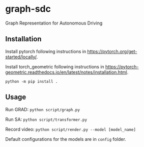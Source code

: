 # graph-sdc
Graph Representation for Autonomous Driving

## Installation
Install pytorch following instructions in https://pytorch.org/get-started/locally/.

Install torch_geometric following instructions in https://pytorch-geometric.readthedocs.io/en/latest/notes/installation.html.

`python -m pip install .`

## Usage
Run GRAD: `python script/graph.py`

Run SA: `python script/transformer.py`

Record video: `python script/render.py --model [model_name]`

Default configurations for the models are in `config` folder.
